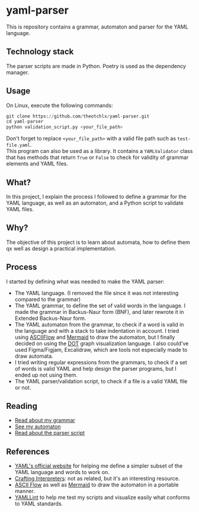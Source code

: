 # yaml-parser

This is repository contains a grammar, automaton and parser for the YAML language.

## Technology stack

The parser scripts are made in Python.
Poetry is used as the dependency manager.

## Usage

On Linux, execute the following commands:

```py
git clone https://github.com/theotchlx/yaml-parser.git
cd yaml-parser
python validation_script.py <your_file_path>
```

Don't forget to replace `<your_file_path>` with a valid file path such as `test-file.yaml`.  
This program can also be used as a library. It contains a `YAMLValidator` class that has methods that return `True` or `False` to check for validity of grammar elements and YAML files.

## What?

In this project, I explain the process I followed to define a grammar for the YAML language, as well as an automaton, and a Python script to validate YAML files.

## Why?

The objective of this project is to learn about automata, how to define them qx well as design a practical implementation.

## Process

I started by defining what was needed to make the YAML parser:

- The YAML language. (I removed the file since it was not interesting compared to the grammar)
- The YAML grammar, to define the set of valid words in the language. I made the grammar in Backus-Naur form (BNF), and later rewrote it in Extended Backus-Naur form.
- The YAML automaton from the grammar, to check if a word is valid in the language and with a stack to take indentation in account. I tried using [ASCIIFlow](https://asciiflow.com/) and [Mermaid](https://mermaid.js.org/) to draw the automaton, but I finally decided on using the [DOT](https://graphviz.org/doc/info/lang.html) graph visualization language. I also could've used Figma/Figjam, Excalidraw, which are tools not especially made to draw automata.
- I tried writing regular expressions from the grammars, to check if a set of words is valid YAML and help design the parser programs, but I ended up not using them.
- The YAML parser/validation script, to check if a file is a valid YAML file or not.

## Reading

- [Read about my grammar](grammar.md)
- [See my automaton](automaton.md)
- [Read about the parser script](parser.md)

## References

- [YAML's official website](https://yaml.org/) for helping me define a simpler subset of the YAML language and words to work on.
- [Crafting Interpreters](https://craftinginterpreters.com/): not as related, but it's an interesting resource.
- [ASCII Flow](https://asciiflow.com/) as well as [Mermaid](https://mermaid.js.org/) to draw the automaton in a portable manner.
- [YAMLLint](https://www.yamllint.com/) to help me test my scripts and visualize easily what conforms to YAML standards.
